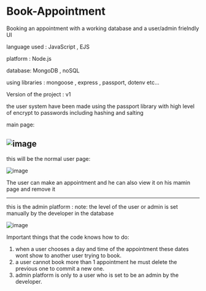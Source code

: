 # Book-Appointment

Booking an appointment with a working database and a user/admin frielndly UI

language used : JavaScript , EJS

platform : Node.js

database: MongoDB , noSQL

using libraries : mongoose , express , passport, dotenv etc...

Version of the project : v1

the user system have been made using the passport library with high level of encrypt to passwords including hashing and salting

main page:

![image](https://user-images.githubusercontent.com/100792995/172582626-292bd8a9-ad5f-40c2-9772-9d284da36f75.png)
---------------------

this will be the normal user page:

![image](https://user-images.githubusercontent.com/100792995/172582941-f5af89c9-6954-4c4f-bd64-b919924794a3.png)

The user can make an appointment and he can also view it on his mamin page and remove it

---------------------

this is the admin platform :
note: the level of the user or admin is set manually by the developer in the database

![image](https://user-images.githubusercontent.com/100792995/172583556-3a53d1b3-bb68-42cf-ab66-3415a1e7f112.png)

Important things that the code knows how to do: 
1. when a user chooses a day and time of the appointment these dates wont show to another user trying to book.
2. a user cannot book more than 1 appointment he must delete the previous one to commit a new one.
3. admin platform is only to a user who is set to be an admin by the developer.

